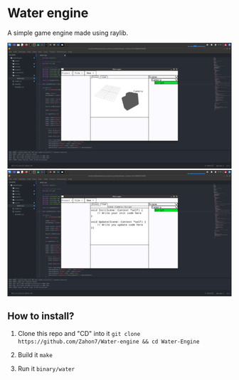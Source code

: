 # Water engine
A simple game engine made using raylib.

![alt](screenshots/0.png "Engine") ![alt](screenshots/1.png "Script editor")

## How to install?
1) Clone this repo and "CD" into it
`git clone https://github.com/Zahon7/Water-engine && cd Water-Engine`

2) Build it
`make`

3) Run it
`binary/water`
